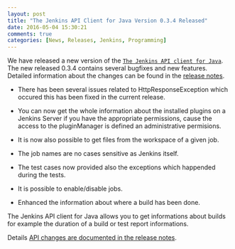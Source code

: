 ```yaml
---
layout: post
title: "The Jenkins API Client for Java Version 0.3.4 Released"
date: 2016-05-04 15:30:21
comments: true
categories: [News, Releases, Jenkins, Programming]
---
```

We have released a new version of the [`The Jenkins API client for Java`][1].
The new released 0.3.4 contains several bugfixes and new features.
Detailed information about the changes can be found in the [release notes][release-notes].

 * There has been several issues related to HttpResponseException which 
   occured this has been fixed in the current release.

 * You can now get the whole information about the installed plugins on a 
   Jenkins Server if you have the appropriate permissions, cause the access 
   to the pluginManager is defined an administrative permisions.

 * It is now also possible to get files from the workspace of a given job.

 * The job names are no cases sensitive as Jenkins itself.

 * The test cases now provided also the exceptions which happended during the tests.

 * It is possible to enable/disable jobs.

 * Enhanced the information about where a build has been done.

The Jenkins API client for Java allows you to get informations about builds for example
the duration of a build or test report informations.

Details [API changes are documented in the release notes][release-notes].

[1]: https://github.com/RisingOak/jenkins-client
[release-notes]: https://github.com/RisingOak/jenkins-client/blob/master/ReleaseNotes.md
